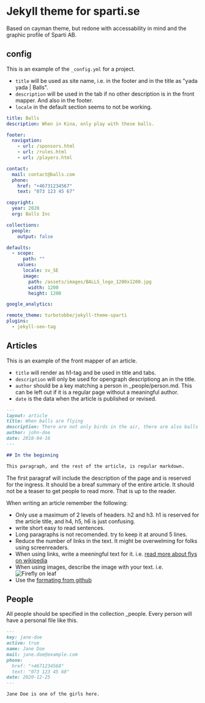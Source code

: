 # Jekyll theme for sparti.se

Based on cayman theme, but redone with accessability in mind and the graphic profile of Sparti AB.

## config

This is an example of the `_config.yml` for a project.
* `title` will be used as site name, i.e. in the footer and in the title as "yada yada | Balls".
* `description` will be used in the tab if no other description is in the front mapper. And also in the footer.
* `locale` in the default section seems to not be working.

```yaml
title: Balls
description: When in Kina, only play with these balls.

footer:
  navigation:
    - url: /sponsors.html
    - url: /rules.html
    - url: /players.html

contact:
  mail: contact@balls.com
  phone:
    href: "+46731234567"
    text: "073 123 45 67"

copyright:
  year: 2020
  org: Balls Inc

collections:
  people:
    output: false

defaults:
  - scope:
      path: ""
    values:
      locale: sv_SE
      image:
        path: /assets/images/BALLS_logo_1200x1200.jpg
        width: 1200
        height: 1200

google_analytics:

remote_theme: turbotobbe/jekyll-theme-sparti
plugins:
  - jekyll-seo-tag
```

## Articles

This is an example of the front mapper of an article.

* `title` will render as h1-tag and be used in title and tabs.
* `description` will only be used for opengraph descriptiong an in the title.
* `author` should be a key matching a person in _people/person.md. This can be left out if it is a regular page without a meaningful author.
* `date` is the data when the article is published or revised.

```markdown
---
layout: article
title: When balls are flying
description: There are not only birds in the air, there are also balls flying alla over the place.
author: john-doe
date: 2018-04-16
---

## In the beginning

This paragraph, and the rest of the article, is regular markdown.
```

The first paragraf will include the description of the page and is reserved for the ingress. It should be a breaf summary of the entire article. It should not be a teaser to get people to read more. That is up to the reader.

When writing an article remember the following:

* Only use a maximum of 2 levels of headers. h2 and h3. h1 is reserved for the article title, and h4, h5, h6 is just confusing.
* write short easy to read sentences.
* Long paragraphs is not recomended. try to keep it at around 5 lines.
* Reduce the number of links in the text. It might be overwelming for folks using screenreaders.
* When using links, write a meeningful text for it. i.e. [read more about flys on wikipedia](https://en.wikipedia.org/wiki/Flys)
* When using images, describe the image with your text. i.e. ![Firefly on leaf](https://en.wikipedia.org/wiki/Firefly#/media/File:Photuris_lucicrescens.jpg)
* Use the [formating from github](https://guides.github.com/features/mastering-markdown/)

## People

All people should be specified in the collection _people. Every person will have a personal file like this.
```markdown
---
key: jane-doe
active: true
name: Jane Doe
mail: jane.doe@example.com
phone:
  href: "+4671234568"
  text: "073 123 45 68"
date: 2020-12-25
---

Jane Doe is one of the girls here.
```
